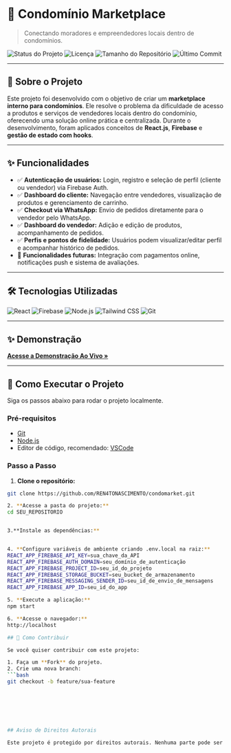  # 🏢 Condomínio Marketplace

> Conectando moradores e empreendedores locais dentro de condomínios.

![Status do Projeto](https://img.shields.io/badge/status-conclu%C3%ADdo-brightgreen?style=for-the-badge)
![Licença](https://img.shields.io/badge/license-All%20Rights%20Reserved-red?style=for-the-badge)
![Tamanho do Repositório](https://img.shields.io/github/repo-size/SEU_USUARIO/SEU_REPOSITORIO?style=for-the-badge)
![Último Commit](https://img.shields.io/github/last-commit/https://github.com/REN4TONASCIMENTO/condomarket?style=for-the-badge)

---

## 📖 Sobre o Projeto

Este projeto foi desenvolvido com o objetivo de criar um **marketplace interno para condomínios**. Ele resolve o problema da dificuldade de acesso a produtos e serviços de vendedores locais dentro do condomínio, oferecendo uma solução online prática e centralizada. Durante o desenvolvimento, foram aplicados conceitos de **React.js**, **Firebase** e **gestão de estado com hooks**.

---

## ✨ Funcionalidades

- ✅ **Autenticação de usuários:** Login, registro e seleção de perfil (cliente ou vendedor) via Firebase Auth.  
- ✅ **Dashboard do cliente:** Navegação entre vendedores, visualização de produtos e gerenciamento de carrinho.  
- ✅ **Checkout via WhatsApp:** Envio de pedidos diretamente para o vendedor pelo WhatsApp.  
- ✅ **Dashboard do vendedor:** Adição e edição de produtos, acompanhamento de pedidos.  
- ✅ **Perfis e pontos de fidelidade:** Usuários podem visualizar/editar perfil e acompanhar histórico de pedidos.  
- 🚧 **Funcionalidades futuras:** Integração com pagamentos online, notificações push e sistema de avaliações.

---

## 🛠️ Tecnologias Utilizadas

![React](https://img.shields.io/badge/React-%2320232A?style=for-the-badge&logo=react&logoColor=61DAFB)
![Firebase](https://img.shields.io/badge/Firebase-%23039BE5?style=for-the-badge&logo=firebase&logoColor=white)
![Node.js](https://img.shields.io/badge/Node.js-%23339933?style=for-the-badge&logo=nodedotjs&logoColor=white)
![Tailwind CSS](https://img.shields.io/badge/TailwindCSS-%2338B2AC?style=for-the-badge&logo=tailwind-css&logoColor=white)
![Git](https://img.shields.io/badge/Git-%23F05032?style=for-the-badge&logo=git&logoColor=white)

---

## ✨ Demonstração

[**Acesse a Demonstração Ao Vivo »**](LINK_PARA_SEU_DEPLOY)

---

## 🚀 Como Executar o Projeto

Siga os passos abaixo para rodar o projeto localmente.

### Pré-requisitos

- [Git](https://git-scm.com)  
- [Node.js](https://nodejs.org/en/)  
- Editor de código, recomendado: [VSCode](https://code.visualstudio.com/)

### Passo a Passo

1. **Clone o repositório:**
```bash
git clone https://github.com/REN4TONASCIMENTO/condomarket.git

2. **Acesse a pasta do projeto:**
cd SEU_REPOSITORIO


3.**Instale as dependências:**


4. **Configure variáveis de ambiente criando .env.local na raiz:**
REACT_APP_FIREBASE_API_KEY=sua_chave_da_API
REACT_APP_FIREBASE_AUTH_DOMAIN=seu_domínio_de_autenticação
REACT_APP_FIREBASE_PROJECT_ID=seu_id_do_projeto
REACT_APP_FIREBASE_STORAGE_BUCKET=seu_bucket_de_armazenamento
REACT_APP_FIREBASE_MESSAGING_SENDER_ID=seu_id_de_envio_de_mensagens
REACT_APP_FIREBASE_APP_ID=seu_id_do_app

5. **Execute a aplicação:**
npm start

6. **Acesse o navegador:**
http://localhost

## 🤝 Como Contribuir

Se você quiser contribuir com este projeto:

1. Faça um **Fork** do projeto.  
2. Crie uma nova branch:
```bash
git checkout -b feature/sua-feature







## Aviso de Direitos Autorais

Este projeto é protegido por direitos autorais. Nenhuma parte pode ser usada, copiada ou distribuída sem autorização do autor.

